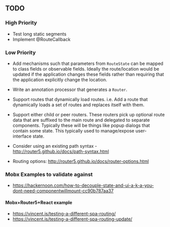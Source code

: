 ## TODO

### High Priority 

* Test long static segments
* Implement @RouteCallback

### Low Priority 

* Add mechanisms such that parameters from `RouteState` can be mapped to class fields or observable fields.
  Ideally the route/location would be updated if the application changes these fields rather than requiring
  that the application explicitly change the location.
* Write an annotation processor that generates a `Router`.
* Support routes that dynamically load routes. i.e. Add a route that dynamically loads a set of routes and
  replaces itself with them.
* Support either child or peer routers. These routers pick up optional route data that are suffixed to the main
  route and delegated to separate components. Typically these will be things like popup dialogs that contain
  some state. This typically used to manage/expose user-interface state.

* Consider using an existing path syntax - http://router5.github.io/docs/path-syntax.html
* Routing options: http://router5.github.io/docs/router-options.html

### Mobx Examples to validate against

* https://hackernoon.com/how-to-decouple-state-and-ui-a-k-a-you-dont-need-componentwillmount-cc90b787aa37

#### Mobx+Router5+React example

* https://vincent.is/testing-a-different-spa-routing/
* https://vincent.is/testing-a-different-spa-routing-update/
